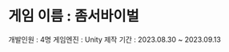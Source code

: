 # 게임 이름         : 좀서바이벌
개발인원          : 4명
게임엔진          : Unity
제작 기간         : 2023.08.30 ~ 2023.09.13
